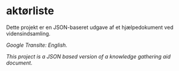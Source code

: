 # aktørliste

Dette projekt er en JSON-baseret udgave af et hjælpedokument ved vidensindsamling.

*Google Translte: English.*

*This project is a JSON based version of a knowledge gathering aid document.*
